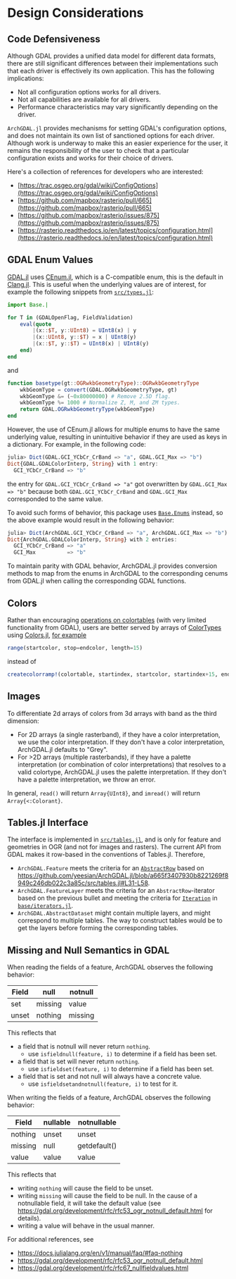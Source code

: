 # Design Considerations

## Code Defensiveness

Although GDAL provides a unified data model for different data formats, there are still significant differences between their implementations such that each driver is effectively its own application. This has the following implications:

- Not all configuration options works for all drivers.
- Not all capabilities are available for all drivers.
- Performance characteristics may vary significantly depending on the driver.

`ArchGDAL.jl` provides mechanisms for setting GDAL's configuration options, and does not maintain its own list of sanctioned options for each driver. Although work is underway to make this an easier experience for the user, it remains the responsibility of the user to check that a particular configuration exists and works for their choice of drivers.

Here's a collection of references for developers who are interested:
- [https://trac.osgeo.org/gdal/wiki/ConfigOptions](https://trac.osgeo.org/gdal/wiki/ConfigOptions)
- [https://github.com/mapbox/rasterio/pull/665](https://github.com/mapbox/rasterio/pull/665)
- [https://github.com/mapbox/rasterio/issues/875](https://github.com/mapbox/rasterio/issues/875)
- [https://rasterio.readthedocs.io/en/latest/topics/configuration.html](https://rasterio.readthedocs.io/en/latest/topics/configuration.html)

## GDAL Enum Values

[GDAL.jl](https://github.com/JuliaGeo/GDAL.jl) uses [CEnum.jl](https://github.com/JuliaInterop/CEnum.jl), which is a C-compatible enum, this is the default in [Clang.jl](https://github.com/JuliaInterop/Clang.jl). This is useful when the underlying values are of interest, for example the following snippets from [`src/types.jl`](https://github.com/yeesian/ArchGDAL.jl/blob/master/src/types.jl):

```julia
import Base.|

for T in (GDALOpenFlag, FieldValidation)
    eval(quote
        |(x::$T, y::UInt8) = UInt8(x) | y
        |(x::UInt8, y::$T) = x | UInt8(y)
        |(x::$T, y::$T) = UInt8(x) | UInt8(y)
    end)
end
```

and

```julia
function basetype(gt::OGRwkbGeometryType)::OGRwkbGeometryType
    wkbGeomType = convert(GDAL.OGRwkbGeometryType, gt)
    wkbGeomType &= (~0x80000000) # Remove 2.5D flag.
    wkbGeomType %= 1000 # Normalize Z, M, and ZM types.
    return GDAL.OGRwkbGeometryType(wkbGeomType)
end
```

However, the use of CEnum.jl allows for multiple enums to have the same underlying value, resulting in unintuitive behavior if they are used as keys in a dictionary. For example, in the following code:

```julia
julia> Dict(GDAL.GCI_YCbCr_CrBand => "a", GDAL.GCI_Max => "b")
Dict{GDAL.GDALColorInterp, String} with 1 entry:
  GCI_YCbCr_CrBand => "b"
```

the entry for `GDAL.GCI_YCbCr_CrBand => "a"` got overwritten by `GDAL.GCI_Max => "b"` because both `GDAL.GCI_YCbCr_CrBand` and `GDAL.GCI_Max` corresponded to the same value.

To avoid such forms of behavior, this package uses [`Base.Enums`](https://docs.julialang.org/en/v1/base/base/#Base.Enums.Enum) instead, so the above example would result in the following behavior:


```julia
julia> Dict(ArchGDAL.GCI_YCbCr_CrBand => "a", ArchGDAL.GCI_Max => "b")
Dict{ArchGDAL.GDALColorInterp, String} with 2 entries:
  GCI_YCbCr_CrBand => "a"
  GCI_Max          => "b"
```

To maintain parity with GDAL behavior, ArchGDAL.jl provides conversion methods to map from the enums in ArchGDAL to the corresponding cenums from GDAL.jl when calling the corresponding GDAL functions.

## Colors

Rather than encouraging [operations on colortables](https://gdal.org/python/osgeo.gdal.ColorTable-class.html) (with very limited functionality from GDAL), users are better served by arrays of [ColorTypes](https://github.com/JuliaGraphics/ColorTypes.jl) using [Colors.jl](https://github.com/JuliaGraphics/Colors.jl), [for example](http://juliagraphics.github.io/Colors.jl/stable/colormapsandcolorscales/#Generating-a-range-of-colors)

```julia
range(startcolor, stop=endcolor, length=15)
```

instead of

```julia
createcolorramp!(colortable, startindex, startcolor, startindex+15, endcolor)
```

## Images

To differentiate 2d arrays of colors from 3d arrays with band as the third dimension:

* For 2D arrays (a single rasterband), if they have a color interpretation, we use the color interpretation. If they don't have a color interpretation, ArchGDAL.jl defaults to "Grey".
* For >2D arrays (multiple rasterbands), if they have a palette interpretation (or combination of color interpretations) that resolves to a valid colortype, ArchGDAL.jl uses the palette interpretation. If they don't have a palette interpretation, we throw an error.

In general, `read()` will return `Array{UInt8}`, and `imread()` will return `Array{<:Colorant}`.

## Tables.jl Interface

The interface is implemented in [`src/tables.jl`](https://github.com/yeesian/ArchGDAL.jl/blob/master/src/tables.jl), and is only for feature and geometries in OGR (and not for images and rasters). The current API from GDAL makes it row-based in the conventions of Tables.jl. Therefore,

* `ArchGDAL.Feature` meets the criteria for an [`AbstractRow`](https://tables.juliadata.org/dev/#Tables.AbstractRow-1) based on https://github.com/yeesian/ArchGDAL.jl/blob/a665f3407930b8221269f8949c246db022c3a85c/src/tables.jl#L31-L58.
* `ArchGDAL.FeatureLayer` meets the criteria for an `AbstractRow`-iterator based on the previous bullet and meeting the criteria for [`Iteration`](https://docs.julialang.org/en/v1/manual/interfaces/#man-interface-iteration) in [`base/iterators.jl`](https://github.com/yeesian/ArchGDAL.jl/blob/a665f3407930b8221269f8949c246db022c3a85c/src/base/iterators.jl#L1-L18).
* `ArchGDAL.AbstractDataset` might contain multiple layers, and might correspond to multiple tables. The way to construct tables would be to get the layers before forming the corresponding tables.

## Missing and Null Semantics in GDAL

When reading the fields of a feature, ArchGDAL observes the following behavior:

| Field | null    | notnull |
|-------|---------|---------|
| set   | missing | value   |
| unset | nothing | missing |

This reflects that
* a field that is notnull will never return `nothing`.
  * use `isfieldnull(feature, i)` to determine if a field has been set.
* a field that is set will never return `nothing`.
  * use `isfieldset(feature, i)` to determine if a field has been set.
* a field that is set and not null will always have a concrete value.
  * use `isfieldsetandnotnull(feature, i)` to test for it.

When writing the fields of a feature, ArchGDAL observes the following behavior:

| Field   | nullable | notnullable  |
|---------|----------|--------------|
| nothing | unset    | unset        |
| missing | null     | getdefault() |
| value   | value    | value        |

This reflects that
* writing `nothing` will cause the field to be unset.
* writing `missing` will cause the field to be null. In the cause of a notnullable field, it will take the default value (see https://gdal.org/development/rfc/rfc53_ogr_notnull_default.html for details).
* writing a value will behave in the usual manner.

For additional references, see
* https://docs.julialang.org/en/v1/manual/faq/#faq-nothing
* https://gdal.org/development/rfc/rfc53_ogr_notnull_default.html
* https://gdal.org/development/rfc/rfc67_nullfieldvalues.html
